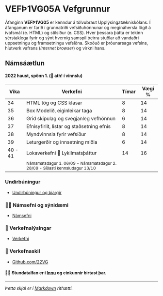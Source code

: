 # VEFÞ1VG05A Vefgrunnur

Áfanginn **VEFÞ1VG05** er kenndur á tölvubraut Upplýsingatækniskólans. Í áfanganum er farið í grunnatriði vefsíðuhönnunar og megináhersla lögð á ívafsmál (e. HTML) og stílsíður (e. CSS). Hver þessara þátta er tekinn sérstaklega fyrir og sýnt hvernig samspil þeirra stuðlar að vandaðri uppsetningu og framsetningu vefsíðna. Skoðuð er þróunarsaga vefsins, hlutverk vafrans (_Internet browser_) og virkni hans.

## Námsáætlun 

#### 2022 haust, spönn 1. (👋 ath! í vinnslu)

| Vika  | Verkefni  | Tímar | Vægi % |
|---|---|---|---|
| 34  | HTML tög og CSS klasar  | 8  | 14  |
| 35  | Box Modelið, eiginleikar taga | 8  | 14  |
| 36  | Grid skipulag og svegjanleg vefhönnun | 6 | 14  |
| 37  | Efnisyfirlit, listar og staðsetning efnis | 8  | 14  |
| 38  | Myndvinnsla fyrir vefsíður | 8 | 14  |
| 39  | Leturgerðir og innsetning miðla | 6 | 14  |
| 40 - 41  | Lokaverkefni :key: Lykilmatsþáttur | 14 | 16  |
|   | <sub> Námsmatsdagur 1. 06/09 - Námsmatsdagur 2. 28/09  - Síðasti kennsludagur  13/10 </sub> |  |   |

### Undirbúningur

* [Undirbúningur og bjargir](https://github.com/vefgrunnur/Namsefni/wiki)

### 👩‍💻 Námsefni og sýnidæmi

* [Námsefni](https://github.com/vefgrunnur/namsefni/)

### 🧙 Verkefnalýsingar
* [Verkefni](https://github.com/vefgrunnur/verkefni/)


### 🌈 Verkefnaskil

* [Github.com/22VG](https://github.com/22vg)

#### 🙋‍♀️ Stundatalfan er í [Innu](https://r.inna.is/) og einkunnir birtast þar.

---

_Þetta skjal er í [Markdown](https://docs.github.com/github/writing-on-github/getting-started-with-writing-and-formatting-on-github/basic-writing-and-formatting-syntax) rithætti._ 


